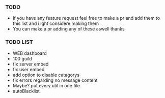 ### TODO

- if you have any feature request feel free to make a pr and add them to this list and i ight considere making them
- You can make a pr adding any of these aswell thanks

### TODO LIST

- WEB dashboard
- 100 guild
- fix server embed
- fix user embed
- add option to disable catagorys
- fix errors regarding no message content
- Maybe? put every util in one file
- autoBlacklist
